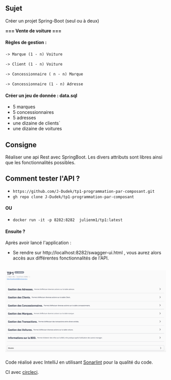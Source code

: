 ## Sujet
Créer un projet Spring-Boot (seul ou à deux)

**=== Vente de voiture ===**

#### Règles de gestion :

`-> Marque (1 - n) Voiture`

`-> Client (1 - n) Voiture`

`-> Concessionnaire ( n - n) Marque`

`-> Concessionnaire (1 - n) Adresse`

#### Créer un jeu de donnée : data.sql
- 5 marques
- 5 concessionnaires
- 5 adresses
- une dizaine de clients`
- une dizaine de voitures

## Consigne
Réaliser une api Rest avec SpringBoot.
Les divers attributs sont libres ainsi que les fonctionnalités possibles.

## Comment tester l'API ?
- `https://github.com/J-Dudek/tp1-programmation-par-composant.git`
- `gh repo clone J-Dudek/tp1-programmation-par-composant`
#### OU
- `docker run -it -p 8282:8282  julienm1/tp1:latest`
#### Ensuite ?
Après avoir lancé l'application :
- Se rendre sur http://localhost:8282/swagger-ui.html , vous aurez alors accès aux différentes fonctionnalités de l'API.

![alt Swagger](https://github.com/J-Dudek/tp1-programmation-par-composant/blob/main/src/main/resources/Swagger-ui.png "Swagger")
------------

Code réalisé avec IntelliJ en utilisant [Sonarlint](https://www.sonarlint.org/ "Sonarlint") pour la qualité du code.

CI avec  [circleci](https://circleci.com/ "circleci").
